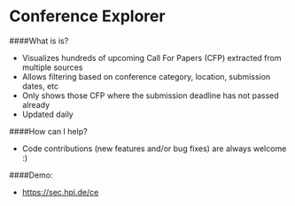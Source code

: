 Conference Explorer
=======

####What is is?
* Visualizes hundreds of upcoming Call For Papers (CFP) extracted from multiple sources
* Allows filtering based on conference category, location, submission dates, etc
* Only shows those CFP where the submission deadline has not passed already
* Updated daily

####How can I help?
* Code contributions (new features and/or bug fixes) are always welcome :)

####Demo: 
* https://sec.hpi.de/ce
